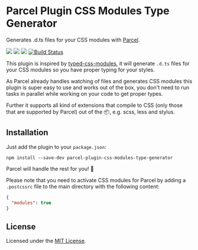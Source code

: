 # Parcel Plugin CSS Modules Type Generator

Generates .d.ts files for your CSS modules with [Parcel](https://parceljs.org).

![](https://img.shields.io/npm/l/parcel-plugin-css-modules-type-generator.svg)
[![](https://img.shields.io/npm/v/parcel-plugin-css-modules-type-generator.svg)](https://www.npmjs.com/package/parcel-plugin-css-modules-type-generator)
![](https://img.shields.io/david/garthenweb/parcel-plugin-css-modules-type-generator.svg)
[![Build Status](https://travis-ci.org/garthenweb/parcel-plugin-css-modules-type-generator.svg?branch=master)](https://travis-ci.org/garthenweb/parcel-plugin-css-modules-type-generator)

This plugin is inspired by [typed-css-modules](https://www.npmjs.com/package/typed-css-modules), it will generate `.d.ts` files for your CSS modules so you have proper typing for your styles.

As Parcel already handles watching of files and generates CSS modules this plugin is super easy to use and works out of the box, you don't need to run tasks in parallel while working on your code to get proper types.

Further it supports all kind of extensions that compile to CSS (only those that are supported by Parcel) out of the 📦, e.g. scss, less and stylus.

## Installation

Just add the plugin to your `package.json`:

```
npm install --save-dev parcel-plugin-css-modules-type-generator
```

Parcel will handle the rest for you! 🚀

Please note that you need to activate CSS modules for Parcel by adding a `.postcssrc` file to the main directory with the following content:

```json
{
  "modules": true
}
```

## License

Licensed under the [MIT License](https://opensource.org/licenses/mit-license.php).

